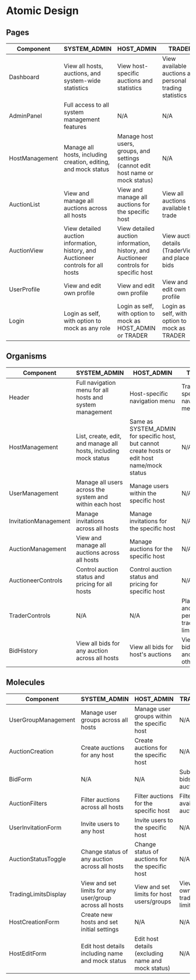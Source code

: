 # Atomic Design

## Pages

| Component | SYSTEM_ADMIN | HOST_ADMIN | TRADER |
|-----------|--------------|------------|--------|
| Dashboard | View all hosts, auctions, and system-wide statistics | View host-specific auctions and statistics | View available auctions and personal trading statistics |
| AdminPanel | Full access to all system management features | N/A | N/A |
| HostManagement | Manage all hosts, including creation, editing, and mock status | Manage host users, groups, and settings (cannot edit host name or mock status) | N/A |
| AuctionList | View and manage all auctions across all hosts | View and manage all auctions for the specific host | View all auctions available to trade |
| AuctionView | View detailed auction information, history, and Auctioneer controls for all hosts | View detailed auction information, history, and Auctioneer controls for specific host | View auction details (TraderView) and place bids |
| UserProfile | View and edit own profile | View and edit own profile | View and edit own profile |
| Login | Login as self, with option to mock as any role | Login as self, with option to mock as HOST_ADMIN or TRADER | Login as self, with option to mock as TRADER |

## Organisms

| Component | SYSTEM_ADMIN | HOST_ADMIN | TRADER |
|-----------|--------------|------------|--------|
| Header | Full navigation menu for all hosts and system management | Host-specific navigation menu | Trader-specific navigation menu |
| HostManagement | List, create, edit, and manage all hosts, including mock status | Same as SYSTEM_ADMIN for specific host, but cannot create hosts or edit host name/mock status | N/A |
| UserManagement | Manage all users across the system and within each host | Manage users within the specific host | N/A |
| InvitationManagement | Manage invitations across all hosts | Manage invitations for the specific host | N/A |
| AuctionManagement | View and manage all auctions across all hosts | Manage auctions for the specific host | N/A |
| AuctioneerControls | Control auction status and pricing for all hosts | Control auction status and pricing for specific host | N/A |
| TraderControls | N/A | N/A | Place bids and view personal trading limits |
| BidHistory | View all bids for any auction across all hosts | View all bids for host's auctions | View own bids and anonymized other bids |

## Molecules

| Component | SYSTEM_ADMIN | HOST_ADMIN | TRADER |
|-----------|--------------|------------|--------|
| UserGroupManagement | Manage user groups across all hosts | Manage user groups within the specific host | N/A |
| AuctionCreation | Create auctions for any host | Create auctions for the specific host | N/A |
| BidForm | N/A | N/A | Submit bids for auctions |
| AuctionFilters | Filter auctions across all hosts | Filter auctions for the specific host | Filter available auctions |
| UserInvitationForm | Invite users to any host | Invite users to the specific host | N/A |
| AuctionStatusToggle | Change status of any auction across all hosts | Change status of auctions for the specific host | N/A |
| TradingLimitsDisplay | View and set limits for any user/group across all hosts | View and set limits for host users/groups | View own trading limits |
| HostCreationForm | Create new hosts and set initial settings | N/A | N/A |
| HostEditForm | Edit host details including name and mock status | Edit host details (excluding name and mock status) | N/A |